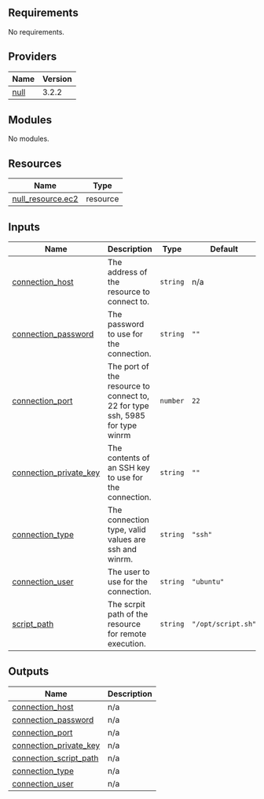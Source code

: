 ## Requirements

No requirements.

## Providers

| Name | Version |
|------|---------|
| <a name="provider_null"></a> [null](#provider\_null) | 3.2.2 |

## Modules

No modules.

## Resources

| Name | Type |
|------|------|
| [null_resource.ec2](https://registry.terraform.io/providers/hashicorp/null/latest/docs/resources/resource) | resource |

## Inputs

| Name | Description | Type | Default | Required |
|------|-------------|------|---------|:--------:|
| <a name="input_connection_host"></a> [connection\_host](#input\_connection\_host) | The address of the resource to connect to. | `string` | n/a | yes |
| <a name="input_connection_password"></a> [connection\_password](#input\_connection\_password) | The password to use for the connection. | `string` | `""` | no |
| <a name="input_connection_port"></a> [connection\_port](#input\_connection\_port) | The port of the resource to connect to, 22 for type ssh, 5985 for type winrm | `number` | `22` | no |
| <a name="input_connection_private_key"></a> [connection\_private\_key](#input\_connection\_private\_key) | The contents of an SSH key to use for the connection. | `string` | `""` | no |
| <a name="input_connection_type"></a> [connection\_type](#input\_connection\_type) | The connection type, valid values are ssh and winrm. | `string` | `"ssh"` | no |
| <a name="input_connection_user"></a> [connection\_user](#input\_connection\_user) | The user to use for the connection. | `string` | `"ubuntu"` | no |
| <a name="input_script_path"></a> [script\_path](#input\_script\_path) | The scrpit path of the resource for remote execution. | `string` | `"/opt/script.sh"` | no |

## Outputs

| Name | Description |
|------|-------------|
| <a name="output_connection_host"></a> [connection\_host](#output\_connection\_host) | n/a |
| <a name="output_connection_password"></a> [connection\_password](#output\_connection\_password) | n/a |
| <a name="output_connection_port"></a> [connection\_port](#output\_connection\_port) | n/a |
| <a name="output_connection_private_key"></a> [connection\_private\_key](#output\_connection\_private\_key) | n/a |
| <a name="output_connection_script_path"></a> [connection\_script\_path](#output\_connection\_script\_path) | n/a |
| <a name="output_connection_type"></a> [connection\_type](#output\_connection\_type) | n/a |
| <a name="output_connection_user"></a> [connection\_user](#output\_connection\_user) | n/a |
